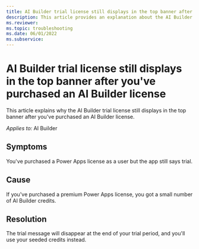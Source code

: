 ```yaml
---
title: AI Builder trial license still displays in the top banner after you've purchased an AI Builder license
description: This article provides an explanation about the AI Builder trial license after being purchased.
ms.reviewer: 
ms.topic: troubleshooting
ms.date: 06/01/2022
ms.subservice: 
---
```


# AI Builder trial license still displays in the top banner after you've purchased an AI Builder license

This article explains why the AI Builder trial license still displays in the top banner after you've purchased an AI Builder license.

_Applies to:_ AI Builder

## Symptoms

You've purchased a Power Apps license as a user but the app still says trial.

## Cause

If you've purchased a premium Power Apps license, you got a small number of AI Builder credits.

## Resolution

The trial message will disappear at the end of your trial period, and you'll use your seeded credits instead.
